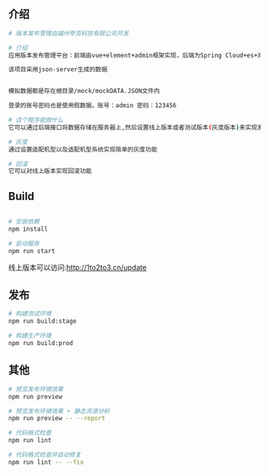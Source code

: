 ## 介绍
```bash
# 版本发布管理由福州夸克科技有限公司开发

# 介绍
应用版本发布管理平台：前端由vue+element+admin框架实现，后端为Spring Cloud+es+对象存储，针对APP、桌面端软件的版本进行灰度发布控制及管理。

该项目采用json-server生成的数据


模拟数据都是存在根目录/mock/mockDATA.JSON文件内

登录的账号密码也是使用假数据。账号：admin 密码：123456

# 这个程序能做什么
它可以通过后端接口将数据存储在服务器上,然后设置线上版本或者测试版本(灰度版本)来实现发布

# 灰度
通过设置适配机型以及适配机型系统实现简单的灰度功能

# 回滚
它可以对线上版本实现回滚功能

```
## Build
```bash

# 安装依赖
npm install

# 启动服务
npm run start
```

线上版本可以访问:http://1to2to3.cn/update

## 发布

```bash
# 构建测试环境
npm run build:stage

# 构建生产环境
npm run build:prod
```

## 其他

```bash
# 预览发布环境效果
npm run preview

# 预览发布环境效果 + 静态资源分析
npm run preview -- --report

# 代码格式检查
npm run lint

# 代码格式检查并自动修复
npm run lint -- --fix
```
